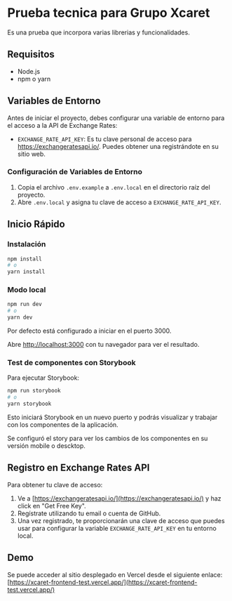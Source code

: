 # Prueba tecnica para Grupo Xcaret

Es una prueba que incorpora varias librerias y funcionalidades.

## Requisitos

- Node.js
- npm o yarn

## Variables de Entorno

Antes de iniciar el proyecto, debes configurar una variable de entorno para el acceso a la API de Exchange Rates:

- `EXCHANGE_RATE_API_KEY`: Es tu clave personal de acceso para https://exchangeratesapi.io/. Puedes obtener una registrándote en su sitio web.

### Configuración de Variables de Entorno

1. Copia el archivo `.env.example` a `.env.local` en el directorio raíz del proyecto.
2. Abre `.env.local` y asigna tu clave de acceso a `EXCHANGE_RATE_API_KEY`.

## Inicio Rápido

### Instalación

```bash
npm install
# o
yarn install
```

### Modo local

```bash
npm run dev
# o
yarn dev
```
Por defecto está configurado a iniciar en el puerto 3000.

Abre [http://localhost:3000](http://localhost:3000) con tu navegador para ver el resultado.

### Test de componentes con Storybook

Para ejecutar Storybook:

```bash
npm run storybook
# o
yarn storybook
```

Esto iniciará Storybook en un nuevo puerto y podrás visualizar y trabajar con los componentes de la aplicación.

Se configuró el story para ver los cambios de los componentes en su versión mobile o descktop.

## Registro en Exchange Rates API

Para obtener tu clave de acceso:

1. Ve a [https://exchangeratesapi.io/](https://exchangeratesapi.io/) y haz click en "Get Free Key".
2. Regístrate utilizando tu email o cuenta de GitHub.
3. Una vez registrado, te proporcionarán una clave de acceso que puedes usar para configurar la variable `EXCHANGE_RATE_API_KEY` en tu entorno local.

## Demo

Se puede acceder al sitio desplegado en Vercel desde el siguiente enlace: [https://xcaret-frontend-test.vercel.app/](https://xcaret-frontend-test.vercel.app/)

